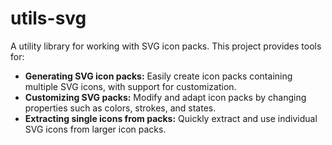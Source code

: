 # utils-svg

A utility library for working with SVG icon packs. This project provides tools for:

- **Generating SVG icon packs:** Easily create icon packs containing multiple SVG icons, with support for customization.
- **Customizing SVG packs:** Modify and adapt icon packs by changing properties such as colors, strokes, and states.
- **Extracting single icons from packs:** Quickly extract and use individual SVG icons from larger icon packs.
